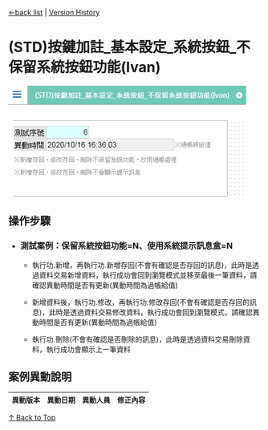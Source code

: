 <div id="head">

[←back list](FX999500001767.md) | [Version History](#change-record)
</div>

# (STD)按鍵加註_基本設定_系統按鈕_不保留系統按鈕功能(Ivan)

<div style="width:100%;">

![](images/FX999500001868.jpg)
</div>

## 操作步驟
* ### 測試案例：保留系統按鈕功能=N、使用系統提示訊息盒=N	
	* 執行功.新增，再執行功.新增存回(不會有確認是否存回的訊息)，此時是透過資料交易新增資料，執行成功會回到瀏覽模式並移至最後一筆資料，請確認異動時間是否有更新(異動時間為過帳給值)

	* 新增資料後，執行功.修改，再執行功.修改存回(不會有確認是否存回的訊息)，此時是透過資料交易修改資料，執行成功會回到瀏覽模式，請確認異動時間是否有更新(異動時間為過帳給值)

	* 執行功.刪除(不會有確認是否刪除的訊息)，此時是透過資料交易刪除資料，執行成功會顯示上一筆資料

## <div id="change-record">案例異動說明</div>
|異動版本|異動日期|異動人員|修正內容|
|--------|-------|-------|-------|

[↑ Back to Top](#head)